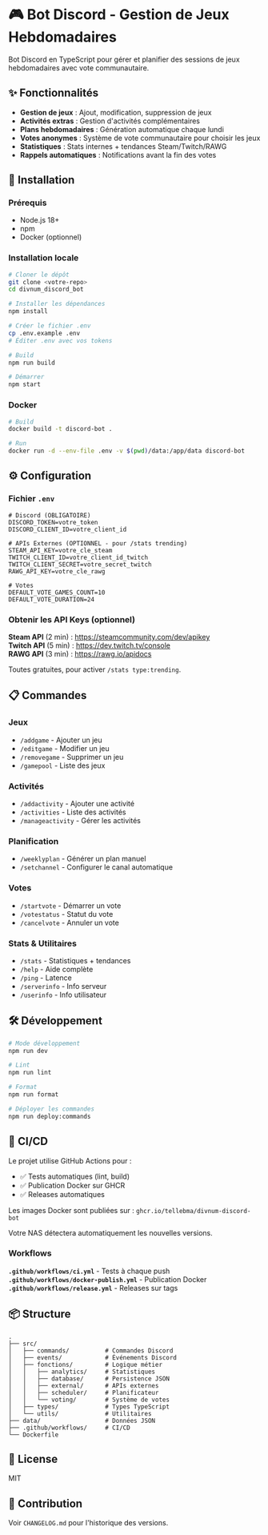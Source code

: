 # 🎮 Bot Discord - Gestion de Jeux Hebdomadaires

Bot Discord en TypeScript pour gérer et planifier des sessions de jeux hebdomadaires avec vote communautaire.

## ✨ Fonctionnalités

- **Gestion de jeux** : Ajout, modification, suppression de jeux
- **Activités extras** : Gestion d'activités complémentaires
- **Plans hebdomadaires** : Génération automatique chaque lundi
- **Votes anonymes** : Système de vote communautaire pour choisir les jeux
- **Statistiques** : Stats internes + tendances Steam/Twitch/RAWG
- **Rappels automatiques** : Notifications avant la fin des votes

## 🚀 Installation

### Prérequis
- Node.js 18+
- npm
- Docker (optionnel)

### Installation locale

```bash
# Cloner le dépôt
git clone <votre-repo>
cd divnum_discord_bot

# Installer les dépendances
npm install

# Créer le fichier .env
cp .env.example .env
# Éditer .env avec vos tokens

# Build
npm run build

# Démarrer
npm start
```

### Docker

```bash
# Build
docker build -t discord-bot .

# Run
docker run -d --env-file .env -v $(pwd)/data:/app/data discord-bot
```

## ⚙️ Configuration

### Fichier `.env`

```env
# Discord (OBLIGATOIRE)
DISCORD_TOKEN=votre_token
DISCORD_CLIENT_ID=votre_client_id

# APIs Externes (OPTIONNEL - pour /stats trending)
STEAM_API_KEY=votre_cle_steam
TWITCH_CLIENT_ID=votre_client_id_twitch
TWITCH_CLIENT_SECRET=votre_secret_twitch
RAWG_API_KEY=votre_cle_rawg

# Votes
DEFAULT_VOTE_GAMES_COUNT=10
DEFAULT_VOTE_DURATION=24
```

### Obtenir les API Keys (optionnel)

**Steam API** (2 min) : https://steamcommunity.com/dev/apikey  
**Twitch API** (5 min) : https://dev.twitch.tv/console  
**RAWG API** (3 min) : https://rawg.io/apidocs

Toutes gratuites, pour activer `/stats type:trending`.

## 📋 Commandes

### Jeux
- `/addgame` - Ajouter un jeu
- `/editgame` - Modifier un jeu
- `/removegame` - Supprimer un jeu
- `/gamepool` - Liste des jeux

### Activités
- `/addactivity` - Ajouter une activité
- `/activities` - Liste des activités
- `/manageactivity` - Gérer les activités

### Planification
- `/weeklyplan` - Générer un plan manuel
- `/setchannel` - Configurer le canal automatique

### Votes
- `/startvote` - Démarrer un vote
- `/votestatus` - Statut du vote
- `/cancelvote` - Annuler un vote

### Stats & Utilitaires
- `/stats` - Statistiques + tendances
- `/help` - Aide complète
- `/ping` - Latence
- `/serverinfo` - Info serveur
- `/userinfo` - Info utilisateur

## 🛠️ Développement

```bash
# Mode développement
npm run dev

# Lint
npm run lint

# Format
npm run format

# Déployer les commandes
npm run deploy:commands
```

## 🐳 CI/CD

Le projet utilise GitHub Actions pour :
- ✅ Tests automatiques (lint, build)
- ✅ Publication Docker sur GHCR
- ✅ Releases automatiques

Les images Docker sont publiées sur : `ghcr.io/tellebma/divnum-discord-bot`

Votre NAS détectera automatiquement les nouvelles versions.

### Workflows

**`.github/workflows/ci.yml`** - Tests à chaque push  
**`.github/workflows/docker-publish.yml`** - Publication Docker  
**`.github/workflows/release.yml`** - Releases sur tags

## 📦 Structure

```
.
├── src/
│   ├── commands/          # Commandes Discord
│   ├── events/            # Événements Discord
│   ├── fonctions/         # Logique métier
│   │   ├── analytics/     # Statistiques
│   │   ├── database/      # Persistence JSON
│   │   ├── external/      # APIs externes
│   │   ├── scheduler/     # Planificateur
│   │   └── voting/        # Système de votes
│   ├── types/             # Types TypeScript
│   └── utils/             # Utilitaires
├── data/                  # Données JSON
├── .github/workflows/     # CI/CD
└── Dockerfile
```

## 📄 License

MIT

## 🤝 Contribution

Voir `CHANGELOG.md` pour l'historique des versions.





